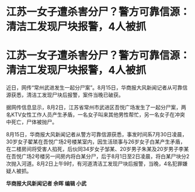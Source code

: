 # 江苏一女子遭杀害分尸？警方可靠信源：清洁工发现尸块报警，4人被抓

# 江苏一女子遭杀害分尸？警方可靠信源：清洁工发现尸块报警，4人被抓

近日，网传“常州武进发生一起分尸案”。8月15日，华商报大风新闻记者从可靠信源获悉，清洁工发现尸块后报警，案件当晚已破获。

据网传信息显示，8月2日，江苏省常州市武进区吾悦广场发生了一起分尸案，两名KTV女性工作人员产生矛盾，一名女子叫来其他男性帮忙，另一名女子在冲突中死亡，尸体被抛尸。

8月15日，华商报大风新闻记者从警方可靠信源获悉，事发时间系7月30日凌晨，30岁女子翟某在吾悦广场2号楼某室内，因生活琐事与26岁女子白某产生矛盾，在二楼房间将受害人掐死，后伙同34岁女子邹某、20岁男子朱某及20岁男子李某在吾悦广场2号楼另一间房内将白某分尸，后于8月1日至2日凌晨，将白某尸块分2次抛入河道。8月2日上午9时，有河道清洁工发现尸块后报警，当晚，4名犯罪嫌疑人被抓。

**华商报大风新闻记者 佘晖 编辑 小武**

